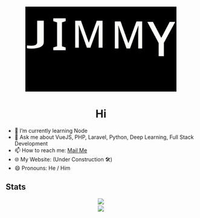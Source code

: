 <p id="myname" align="center">
    <img src="files/name.gif" width="400">
</p>
<h1 align="center">
    Hi
</h1>


<ul>
    <li>🌱 I’m currently learning Node</li>
    <li>💬 Ask me about VueJS, PHP, Laravel, Python, Deep Learning, Full Stack Development</li>
    <li>📫 How to reach me:
        <a href="mailto:jimmyahalpara123@gmail.com">Mail Me</a>
    </li>
    <li>🌐 My Website: (Under Construction 🛠)
<!--         <a href="https://jimmyahalpara.github.io/" target="_blank">Click Here</a> -->
    </li>
    <li>
        😄 Pronouns: He / Him
    </li>



</ul>
<h2>
    Stats
</h2>
<p align="center">
    <img src="https://github-readme-stats.vercel.app/api?username=jimmyahalpara&show_icons=true&bg_color=0,360033,000000&text_color=ffffff&icon_color=ffff00&title_color=00bfff">
    <br>
    <img src="https://github-readme-stats.vercel.app/api/top-langs/?username=jimmyahalpara&langs_count=20&layout=compact&bg_color=90,360033,360033,000000&text_color=ffffff&icon_color=ffff00&title_color=00bfff">
</p>
